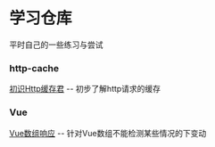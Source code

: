 # 学习仓库

平时自己的一些练习与尝试

### http-cache

[初识Http缓存君](https://juejin.im/post/5a0937b0f265da431e164193) -- 初步了解http请求的缓存

### Vue
[Vue数组响应](https://juejin.im/post/5a04231af265da431f4a84be) -- 针对Vue数组不能检测某些情况的下变动